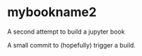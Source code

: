 # mybookname2

A second attempt to build a jupyter book


A small commit to (hopefully) trigger a build.
